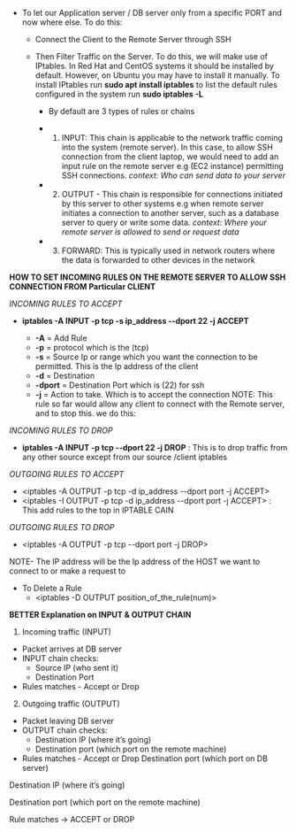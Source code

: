 * To let our Application server / DB server only from a specific PORT and now where else. To do this:
  - Connect the Client to the Remote Server through SSH
  
  - Then Filter Traffic on the Server. To do this, we will make use of IPtables. In Red Hat and CentOS systems it should be installed by default. However, on Ubuntu you may have to install it manually. To install IPtables run **sudo apt install iptables** to list the default rules configured in the system run **sudo iptables -L**
    - By default are 3 types of rules or chains
    - 1. INPUT: This chain is applicable to the network traffic coming into the system (remote server). In this case, to allow SSH connection from the client laptop, we would need to add an input rule on the remote server e.g (EC2 instance) permitting SSH connections. *context: Who can send data to your server*
  
    - 2. OUTPUT - This chain is responsible for connections initiated by this server to other systems e.g when remote server initiates a connection to another server, such as a database server to query or write some data. *context: Where your remote server is allowed to send or request data*
  
    - 3. FORWARD: This is typically used in network routers where the data is forwarded to other devices in the network

**HOW TO SET INCOMING RULES ON THE REMOTE SERVER TO ALLOW SSH CONNECTION FROM Particular CLIENT**

*INCOMING RULES TO ACCEPT*

- **iptables -A INPUT -p tcp -s ip_address --dport 22 -j ACCEPT**
  
  - **-A** = Add Rule
  - **-p** = protocol which is the (tcp)
  - **-s** = Source Ip or range which you want the connection to be permitted. This is the Ip address of the client
  * **-d** = Destination
  *  **-dport** = Destination Port which is (22) for ssh
  *  **-j** = Action to take. Which is to accept the connection
NOTE: This rule so far would allow any client to connect with the Remote server, and to stop this. we do this:

*INCOMING RULES TO DROP*
- **iptables -A INPUT -p tcp --dport 22 -j DROP** : This is to drop traffic from any other source except from our source /client iptables


*OUTGOING RULES TO ACCEPT*
- <iptables -A OUTPUT -p tcp -d ip_address  --dport port -j ACCEPT>
- <iptables -I OUTPUT -p tcp -d ip_address --dport port -j ACCEPT> : This add rules to the top in IPTABLE CAIN
  
*OUTGOING RULES TO DROP*
 - <iptables -A OUTPUT -p tcp --dport port -j DROP>

  
NOTE- The IP address will be the Ip address of the HOST we want to connect to or make a request to
* To Delete a Rule
  - <iptables -D OUTPUT position_of_the_rule(num)>

**BETTER Explanation on INPUT & OUTPUT CHAIN**

1. Incoming traffic (INPUT)

  * Packet arrives at DB server
  * INPUT chain checks:
     - Source IP (who sent it)
     - Destination Port
  * Rules matches - Accept or Drop
  
2. Outgoing traffic (OUTPUT)

  * Packet leaving DB server
  * OUTPUT chain checks:
     - Destination IP (where it’s going)
     - Destination port (which port on the remote machine)
  * Rules matches - Accept or Drop
Destination port (which port on DB server)








Destination IP (where it’s going)

Destination port (which port on the remote machine)

Rule matches → ACCEPT or DROP